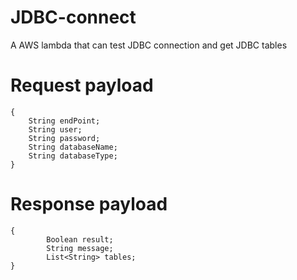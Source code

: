 # JDBC-connect
A AWS lambda that can test JDBC connection and get JDBC tables

# Request payload
```
{
    String endPoint;
    String user;
    String password;
    String databaseName;
    String databaseType;
}
```

# Response payload
```
{
        Boolean result;
        String message;
        List<String> tables;
}
```